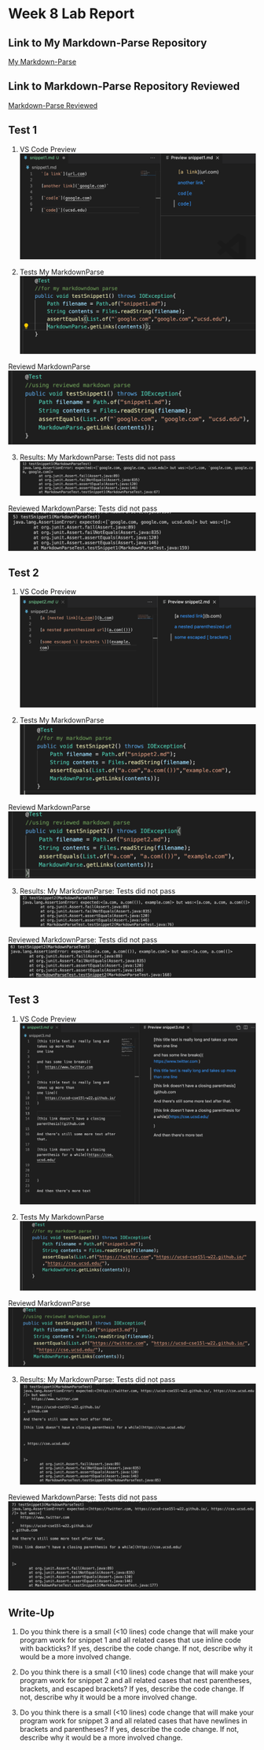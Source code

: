 # Week 8 Lab Report

## Link to My Markdown-Parse Repository
[My Markdown-Parse](https://github.com/cdelira9/markdown-parse)

## Link to Markdown-Parse Repository Reviewed
[Markdown-Parse Reviewed](https://github.com/Obarquinho/markdown-parse)

## Test 1

1. VS Code Preview
![Preview](Preview1.png)

2. Tests
My MarkdownParse
![Test](MyTest1.png)

Reviewd MarkdownParse
![Test](OtherTest1.png)

3. Results: 
My MarkdownParse: Tests did not pass
![Test](MyFailure1.png)

Reviewed MarkdownParse: Tests did not pass
![Test](OtherFailure1.png)


## Test 2
1. VS Code Preview
![Preview](Preview2.png)

2. Tests
My MarkdownParse
![Test](MyTest2.png)

Reviewd MarkdownParse
![Test](OtherTest2.png)

3. Results: 
My MarkdownParse: Tests did not pass
![Test](MyFailure2.png)

Reviewed MarkdownParse: Tests did not pass
![Test](OtherFailure2.png)

## Test 3
1. VS Code Preview
![Preview](Preview3.png)

2. Tests
My MarkdownParse
![Test](MyTest3.png)

Reviewd MarkdownParse
![Test](OtherTest3.png)

3. Results: 
My MarkdownParse: Tests did not pass
![Test](MyFailure3.png)

Reviewed MarkdownParse: Tests did not pass
![Test](OtherFailure3.png)

## Write-Up

1. Do you think there is a small (<10 lines) code change that will make your program work for snippet 1 and all related cases that use inline code with backticks? If yes, describe the code change. If not, describe why it would be a more involved change.

2. Do you think there is a small (<10 lines) code change that will make your program work for snippet 2 and all related cases that nest parentheses, brackets, and escaped brackets? If yes, describe the code change. If not, describe why it would be a more involved change.

3. Do you think there is a small (<10 lines) code change that will make your program work for snippet 3 and all related cases that have newlines in brackets and parentheses? If yes, describe the code change. If not, describe why it would be a more involved change.


